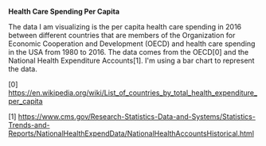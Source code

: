 **Health Care Spending Per Capita**

The data I am visualizing is the per capita health care spending in 2016 between different countries that are members of the Organization for Economic Cooperation and Development (OECD) and health care spending in the USA from 1980 to 2016. The data comes from the OECD[0] and the National Health Expenditure Accounts[1]. I'm using a bar chart to represent the data.

[0] https://en.wikipedia.org/wiki/List_of_countries_by_total_health_expenditure_per_capita

[1] https://www.cms.gov/Research-Statistics-Data-and-Systems/Statistics-Trends-and-Reports/NationalHealthExpendData/NationalHealthAccountsHistorical.html
